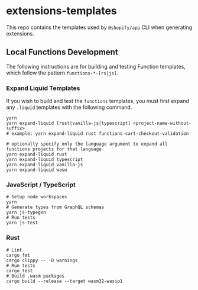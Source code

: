 # extensions-templates

This repo contains the templates used by `@shopify/app` CLI when generating extensions.

## Local Functions Development

The following instructions are for building and testing Function templates, which follow the pattern `functions-*-[rs|js]`.

### Expand Liquid Templates

If you wish to build and test the `functions` templates, you must first expand any `.liquid` templates with the following command.

```shell
yarn
yarn expand-liquid [rust|vanilla-js|typescript] <project-name-without-suffix>
# example: yarn expand-liquid rust functions-cart-checkout-validation

# optionally specify only the language argument to expand all functions projects for that language
yarn expand-liquid rust
yarn expand-liquid typescript
yarn expand-liquid vanilla-js
yarn expand-liquid wasm
```

### JavaScript / TypeScript

```shell
# Setup node workspaces
yarn
# Generate types from GraphQL schemas
yarn js-typegen
# Run tests
yarn js-test
```

### Rust

```shell
# Lint
cargo fmt
cargo clippy -- -D warnings
# Run tests
cargo test
# Build .wasm packages
cargo build --release --target wasm32-wasip1
```